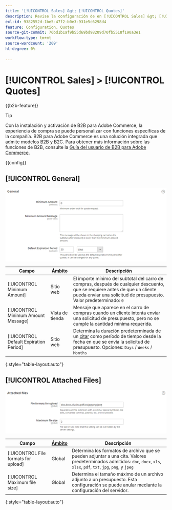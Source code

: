 ```yaml
---
title: '[!UICONTROL Sales] &gt; [!UICONTROL Quotes]'
description: Revise la configuración de en [!UICONTROL Sales] &gt; [!UICONTROL Quotes] de la administración de Commerce.
exl-id: 9382552d-1be5-47f2-b0e3-931e5c6298d4
feature: Configuration, Quotes
source-git-commit: 76bd1b1af9b55d69bd98209d70fb5518f190a3e1
workflow-type: tm+mt
source-wordcount: '209'
ht-degree: 0%

---
```


# [!UICONTROL Sales] > [!UICONTROL Quotes]

{{b2b-feature}}

>[!TIP]
>
>Con la instalación y activación de B2B para Adobe Commerce, la experiencia de compra se puede personalizar con funciones específicas de la compañía. B2B para Adobe Commerce es una solución integrada que admite modelos B2B y B2C. Para obtener más información sobre las funciones de B2B, consulte la [Guía del usuario de B2B para Adobe Commerce](https://experienceleague.adobe.com/docs/commerce-admin/b2b/introduction.html).

{{config}}

<!-- [Quotes](https://docs.magento.com/user-guide/sales/quotes.html) -->

## [!UICONTROL General]

![General](./assets/quotes-general.png)<!-- zoom -->

| Campo | [Ámbito](../../getting-started/websites-stores-views.md#scope-settings) | Descripción |
|--- |--- |--- |
| [!UICONTROL Minimum Amount] | Sitio web | El importe mínimo del subtotal del carro de compras, después de cualquier descuento, que se requiere antes de que un cliente pueda enviar una solicitud de presupuesto. Valor predeterminado: `0` |
| [!UICONTROL Minimum Amount Message] | Vista de tienda | Mensaje que aparece en el carro de compras cuando un cliente intenta enviar una solicitud de presupuesto, pero no se cumple la cantidad mínima requerida. |
| [!UICONTROL Default Expiration Period] | Sitio web | Determina la duración predeterminada de un [citar](../../b2b/quote-price-negotiation.md) como período de tiempo desde la fecha en que se envía la solicitud de presupuesto. Opciones: `Days` / `Weeks` / `Months` |

{:style=&quot;table-layout:auto&quot;}

## [!UICONTROL Attached Files]

![Archivos adjuntos](./assets/quotes-attached-files.png)<!-- zoom -->

| Campo | [Ámbito](../../getting-started/websites-stores-views.md#scope-settings) | Descripción |
|--- |--- |--- |
| [!UICONTROL File formats for upload] | Global | Determina los formatos de archivo que se pueden adjuntar a una cita. Valores predeterminados admitidos: `doc`, `docx`, `xls`, `xlsx`, `pdf`, `txt`, `jpg`, `png`, y `jpeg` |
| [!UICONTROL Maximum file size] | Global | Determina el tamaño máximo de un archivo adjunto a un presupuesto. Esta configuración se puede anular mediante la configuración del servidor. |

{:style=&quot;table-layout:auto&quot;}
